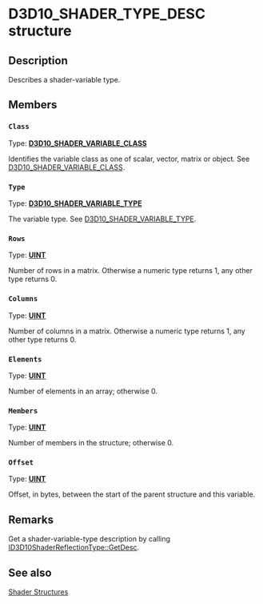 # D3D10_SHADER_TYPE_DESC structure

## Description

Describes a shader-variable type.

## Members

### `Class`

Type: **[D3D10_SHADER_VARIABLE_CLASS](https://learn.microsoft.com/windows/desktop/api/d3dcommon/ne-d3dcommon-d3d_shader_variable_class)**

Identifies the variable class as one of scalar, vector, matrix or object. See [D3D10_SHADER_VARIABLE_CLASS](https://learn.microsoft.com/windows/desktop/api/d3dcommon/ne-d3dcommon-d3d_shader_variable_class).

### `Type`

Type: **[D3D10_SHADER_VARIABLE_TYPE](https://learn.microsoft.com/windows/desktop/api/d3dcommon/ne-d3dcommon-d3d_shader_variable_type)**

The variable type. See [D3D10_SHADER_VARIABLE_TYPE](https://learn.microsoft.com/windows/desktop/api/d3dcommon/ne-d3dcommon-d3d_shader_variable_type).

### `Rows`

Type: **[UINT](https://learn.microsoft.com/windows/desktop/WinProg/windows-data-types)**

Number of rows in a matrix. Otherwise a numeric type returns 1, any other type returns 0.

### `Columns`

Type: **[UINT](https://learn.microsoft.com/windows/desktop/WinProg/windows-data-types)**

Number of columns in a matrix. Otherwise a numeric type returns 1, any other type returns 0.

### `Elements`

Type: **[UINT](https://learn.microsoft.com/windows/desktop/WinProg/windows-data-types)**

Number of elements in an array; otherwise 0.

### `Members`

Type: **[UINT](https://learn.microsoft.com/windows/desktop/WinProg/windows-data-types)**

Number of members in the structure; otherwise 0.

### `Offset`

Type: **[UINT](https://learn.microsoft.com/windows/desktop/WinProg/windows-data-types)**

Offset, in bytes, between the start of the parent structure and this variable.

## Remarks

Get a shader-variable-type description by calling [ID3D10ShaderReflectionType::GetDesc](https://learn.microsoft.com/windows/desktop/api/d3d10shader/nf-d3d10shader-id3d10shaderreflectiontype-getdesc).

## See also

[Shader Structures](https://learn.microsoft.com/windows/desktop/direct3d10/d3d10-graphics-reference-d3d10-shader-structures)